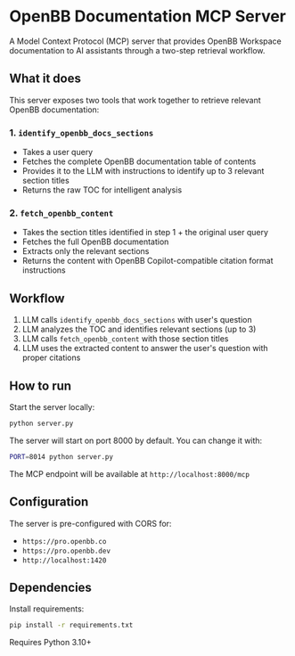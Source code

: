 # OpenBB Documentation MCP Server

A Model Context Protocol (MCP) server that provides OpenBB Workspace documentation to AI assistants through a two-step retrieval workflow.

## What it does

This server exposes two tools that work together to retrieve relevant OpenBB documentation:

### 1. `identify_openbb_docs_sections`
- Takes a user query
- Fetches the complete OpenBB documentation table of contents
- Provides it to the LLM with instructions to identify up to 3 relevant section titles
- Returns the raw TOC for intelligent analysis

### 2. `fetch_openbb_content`
- Takes the section titles identified in step 1 + the original user query
- Fetches the full OpenBB documentation
- Extracts only the relevant sections
- Returns the content with OpenBB Copilot-compatible citation format instructions

## Workflow

1. LLM calls `identify_openbb_docs_sections` with user's question
2. LLM analyzes the TOC and identifies relevant sections (up to 3)
3. LLM calls `fetch_openbb_content` with those section titles
4. LLM uses the extracted content to answer the user's question with proper citations

## How to run

Start the server locally:

```bash
python server.py
```

The server will start on port 8000 by default. You can change it with:

```bash
PORT=8014 python server.py
```

The MCP endpoint will be available at `http://localhost:8000/mcp`

## Configuration

The server is pre-configured with CORS for:
- `https://pro.openbb.co`
- `https://pro.openbb.dev`
- `http://localhost:1420`

## Dependencies

Install requirements:

```bash
pip install -r requirements.txt
```

Requires Python 3.10+
